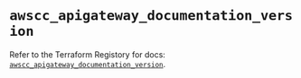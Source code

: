 # `awscc_apigateway_documentation_version`

Refer to the Terraform Registory for docs: [`awscc_apigateway_documentation_version`](https://registry.terraform.io/providers/hashicorp/awscc/0.70.0/docs/resources/apigateway_documentation_version).

